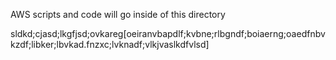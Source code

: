 AWS scripts and code will go inside of this directory

<!-- best code ever -->
sldkd;cjasd;lkgfjsd;ovkareg[oeiranvbapdlf;kvbne;rlbgndf;boiaerng;oaedfnbvkzdf;libker;lbvkad.fnzxc;lvknadf;vlkjvaslkdfvlsd]

